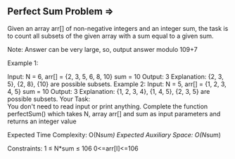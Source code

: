 Perfect Sum Problem =>
-------------------- 


Given an array arr[] of non-negative integers and an integer sum, the task is to count all subsets of the given array with a sum equal to a given sum.

Note: Answer can be very large, so, output answer modulo 109+7

Example 1:

Input: N = 6, arr[] = {2, 3, 5, 6, 8, 10}
       sum = 10
Output: 3
Explanation: {2, 3, 5}, {2, 8}, {10} are 
possible subsets.
Example 2:
Input: N = 5, arr[] = {1, 2, 3, 4, 5}
       sum = 10
Output: 3
Explanation: {1, 2, 3, 4}, {1, 4, 5}, 
{2, 3, 5} are possible subsets.
Your Task:  
You don't need to read input or print anything. Complete the function perfectSum() which takes N, array arr[] and sum as input parameters and returns an integer value

Expected Time Complexity: O(N*sum)
Expected Auxiliary Space: O(N*sum)

Constraints:
1 ≤ N*sum ≤ 106
0<=arr[I]<=106
